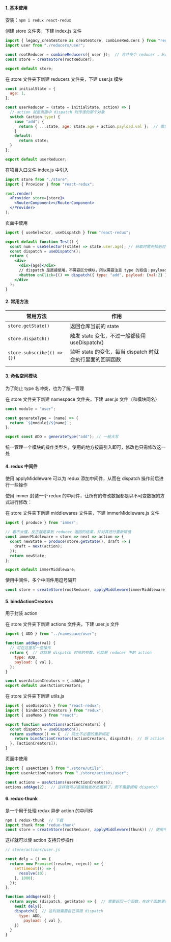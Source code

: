 #### 1. 基本使用

安装：`npm i redux react-redux`

创建 store 文件夹，下建 index.js 文件

```jsx
import { legacy_createStore as createStore, combineReducers } from "redux";
import user from "./reducers/user"; 

const rootReducer = combineReducers({ user });  // 合并多个 reducer ，从而实现模块化
const store = createStore(rootReducer);

export default store;
```

在 store 文件夹下新建 reducers 文件夹，下建 user.js 模块

```jsx
const initialState = {
  age: 1,
};

const userReducer = (state = initialState, action) => {
  // action 就是页面中 dispatch 时传递的那个对象
  switch (action.type) {
    case "add": {
      return { ...state, age: state.age + action.payload.val };  // 需使用不可变数据的方式修改
    }
    default:
      return state;
  }
};

export default userReducer;
```

在项目入口文件 index.js 中引入

```jsx
import store from "./store";
import { Provider } from "react-redux";

root.render(
  <Provider store={store}>
    <RouterComponent></RouterComponent>
  </Provider>
);
```

页面中使用

```jsx
import { useSelector, useDispatch } from "react-redux";

export default function Test() {
  const num = useSelector((state) => state.user.age); // 获取时需先找到对应的模块
  const dispatch = useDispatch();
  return (
    <div>
      <div>{age}</div>
      // dispatch 是直接使用，不需要区分模块，所以需要注意 type 的取值；payload 为其他参数
      <button onClick={() => dispatch({ type: "add", payload: {val:2} })}>age+2</button>
    </div>
  );
}

```



#### 2. 常用方法

| 常用方法                    | 作用                                                      |
| --------------------------- | --------------------------------------------------------- |
| `store.getState()`          | 返回仓库当前的 state                                      |
| `store.dispatch()`          | 触发 state 变化，不过一般都使用 useDispatch()             |
| `store.subscribe(() => {})` | 监听 state 的变化，每当 dispatch 时就会执行里面的回调函数 |
|                             |                                                           |



#### 3. 命名空间模块

为了防止 type 名冲突，也为了统一管理

在 store 文件夹下新建 namespace 文件夹，下建 user.js 文件（和模块同名）

```jsx
const module = "user";

const generateType = (name) => {
  return `${module}/${name}`;
};

export const ADD = generateType("add"); // 一般大写
```

统一管理一个模块的操作类型名，使用的地方按需引入即可，修改也只需修改这一处



#### 4. redux 中间件

使用 applyMiddleware 可以为 redux 添加中间件，从而在 dispatch 操作前后进行一些操作

使用 immer 封装一个 redux 的中间件，让所有的修改数据都是以不可变数据的方式进行修改：

在 store 文件夹下新建 middlewares 文件夹，下建 immerMiddleware.js 文件

```jsx
import { produce } from 'immer';

// 看不太懂，反正就是拿到 reducer 返回的结果，并对其进行重新赋值
const immerMiddleware = store => next => action => {
  const newState = produce(store.getState(), draft => {
    draft = next(action);
  });
  return newState;
};

export default immerMiddleware;
```

使用中间件，多个中间件用逗号隔开

```jsx
const store = createStore(rootReducer, applyMiddleware(immerMiddleware))
```



#### 5. bindActionCreators 

用于封装 action 

在 store 文件夹下新建 actions 文件夹，下建 user.js 文件

```jsx
import { ADD } from "../namespace/user";

function addAge(val) {
  // 可在这里写一些操作
  return {  // 这就是 dispatch 时传的参数，也就是 reducer 中的 action
    type: ADD,
    payload: { val },
  };
}

const userActionCreators = { addAge }
export default userActionCreators;
```

在 store 文件夹下新建 utils.js

```jsx
import { useDispatch } from "react-redux";
import { bindActionCreators } from "redux";
import { useMemo } from "react";

export function useActions(actionCreators) {
  const dispatch = useDispatch();
  return useMemo(() => {  // 防止不必要的重新绑定
    return bindActionCreators(actionCreators, dispatch);  // 将 action 与 diapatch 绑定
  }, [actionCreators]);
}
```

页面中使用

```jsx
import { useActions } from "./store/utils";
import userActionCreators from "./store/actions/user";

const actions = useActions(userActionCreators);
actions.addAge(2);  // 这样就可以直接触发状态更新了，而不需要调用 dispatch 
```



#### 6. redux-thunk

是一个用于处理 redux 异步 action 的中间件

```jsx
npm i redux-thunk  // 下载
import thunk from 'redux-thunk'
const store = createStore(rootReducer, applyMiddleware(thunk)) // 使用中间件
```

这样就可以使 action 支持异步操作

```jsx
// store/actions/user.js

const dely = () => {
  return new Promise((resolve, reject) => {
    setTimeout(() => {
      resolve(10);
    }, 1000);
  });
};

function addAge(val) {
  return async (dispatch, getState) => {  // 需要返回一个函数，在这个函数里面可以进行异步操作
    await dely();
    dispatch({  // 这时就需要自己调用 dispatch 
      type: ADD,
    	payload: { val },
    })
  }
}
```



